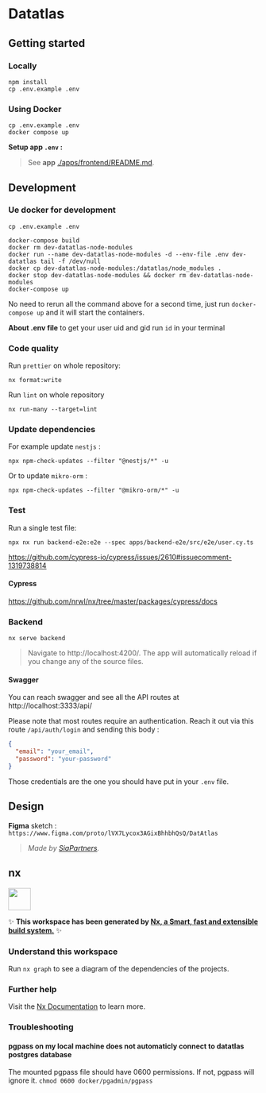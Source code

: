 # Datatlas

## Getting started

### Locally

```
npm install
cp .env.example .env
```

### Using **Docker**

```
cp .env.example .env
docker compose up
```

**Setup app `.env` :**

> See **app** [./apps/frontend/README.md](./apps/frontend/README.md).

## Development

### Ue docker for development

```
cp .env.example .env

docker-compose build 
docker rm dev-datatlas-node-modules
docker run --name dev-datatlas-node-modules -d --env-file .env dev-datatlas tail -f /dev/null 
docker cp dev-datatlas-node-modules:/datatlas/node_modules .
docker stop dev-datatlas-node-modules && docker rm dev-datatlas-node-modules
docker-compose up
```
No need to rerun all the command above for a second time, just run `docker-compose up` and it will start the containers.


**About .env file**
to get your user uid and gid run `id` in your terminal

### Code quality

Run `prettier` on whole repository:

```
nx format:write
```

Run `lint` on whole repository

```
nx run-many --target=lint
```

### Update dependencies

For example update `nestjs` :

```shell
npx npm-check-updates --filter "@nestjs/*" -u
```

Or to update `mikro-orm` :

```
npx npm-check-updates --filter "@mikro-orm/*" -u
```

### Test

Run a single test file:

```
npx nx run backend-e2e:e2e --spec apps/backend-e2e/src/e2e/user.cy.ts
```

https://github.com/cypress-io/cypress/issues/2610#issuecomment-1319738814

#### Cypress

https://github.com/nrwl/nx/tree/master/packages/cypress/docs

### Backend

```
nx serve backend
```

> Navigate to http://localhost:4200/. The app will automatically reload if you change any of the source files.

#### Swagger

You can reach swagger and see all the API routes at http://localhost:3333/api/

Please note that most routes require an authentication. Reach it out via this route `/api/auth/login` and
sending this body :

```json
{
  "email": "your_email",
  "password": "your-password"
}
```

Those credentials are the one you should have put in your `.env` file.

## Design

**Figma** sketch :
`https://www.figma.com/proto/lVX7Lycox3AGixBhhbhQsQ/DatAtlas`

> _Made by [SiaPartners](https://www.sia-partners.com/)._

## nx

<a href="https://nx.dev" target="_blank" rel="noreferrer"><img src="https://raw.githubusercontent.com/nrwl/nx/master/images/nx-logo.png" width="45"></a>

✨ **This workspace has been generated by [Nx, a Smart, fast and extensible build system.](https://nx.dev)** ✨

### Understand this workspace

Run `nx graph` to see a diagram of the dependencies of the projects.

### Further help

Visit the [Nx Documentation](https://nx.dev) to learn more.

### Troubleshooting

#### pgpass on my local machine does not automaticly connect to datatlas postgres database

The mounted pgpass file should have 0600 permissions. If not, pgpass will ignore it.
`chmod 0600 docker/pgadmin/pgpass`
